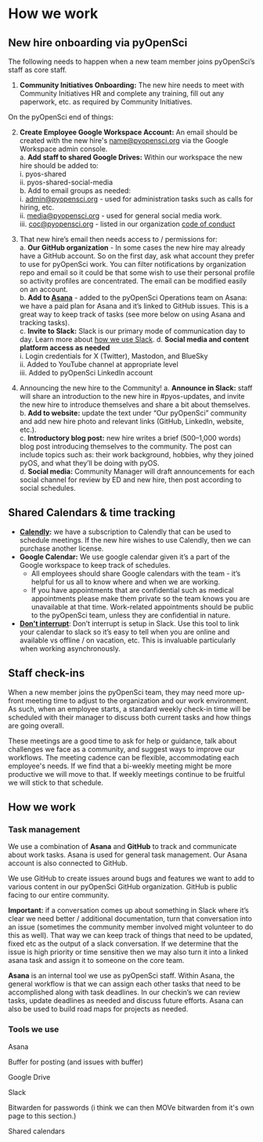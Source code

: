 # How we work

## New hire onboarding via pyOpenSci

The following needs to happen when a new team member joins pyOpenSci’s staff as core staff. 

1. **Community Initiatives Onboarding:** The new hire needs to meet with Community Initiatives HR and complete any training, fill out any paperwork, etc. as required by Community Initiatives.  

On the pyOpenSci end of things:  

2. **Create Employee Google Workspace Account:** An email should be created with the new hire's name@pyopensci.org via the Google Workspace admin console.   
    a. **Add staff to shared Google Drives:** Within our workspace the new hire should be added to:  
        i. pyos-shared  
        ii. pyos-shared-social-media  
    b. Add to email groups as needed:   
        i. [admin@pyopensci.org](mailto:admin@pyopensci.org) - used for administration tasks such as calls for hiring, etc.   
        ii. [media@pyopensci.org](mailto:media@pyopensci.org) - used for general social media work.   
        iii. [coc@pyopensci.org](mailto:coc@pyopensci.org) - listed in our organization [code of conduct](https://www.pyopensci.org/handbook/CODE_OF_CONDUCT.html)  

3. That new hire’s email then needs access to / permissions for:  
    a. **Our GitHub organization** - In some cases the new hire may already have a GitHub account. So on the first day, ask what account they prefer to use for pyOpenSci work. You can filter notifications by organization repo and email so it could be that some wish to use their personal profile so activity profiles are concentrated. The email can be modified easily on an account.  
    b. **Add to [Asana](https://asana.com/)** - added to the pyOpenSci Operations team on Asana: we have a paid plan for Asana and it’s linked to GitHub issues. This is a great way to keep track of tasks (see more below on using Asana and tracking tasks).  
    c. **Invite to Slack:** Slack is our primary mode of communication day to day. Learn more about [how we use Slack](https://www.pyopensci.org/handbook/community/slack.html).
    d. **Social media and content platform access as needed**  
        i. Login credentials for X (Twitter), Mastodon, and BlueSky  
        ii. Added to YouTube channel at appropriate level  
        iii. Added to pyOpenSci LinkedIn account  
4. Announcing the new hire to the Community!
    a. **Announce in Slack:** staff will share an introduction to the new hire in #pyos-updates, and invite the new hire to introduce themselves and share a bit about themselves.  
    b. **Add to website:** update the text under “Our pyOpenSci” community and add new hire photo and relevant links (GitHub, LinkedIn, website, etc.).  
    c. **Introductory blog post:** new hire writes a brief (500–1,000 words) blog post introducing themselves to the community. The post can include topics such as: their work background, hobbies, why they joined pyOS, and what they’ll be doing with pyOS.  
    d. **Social media:** Community Manager will draft announcements for each social channel for review by ED and new hire, then post according to social schedules.  

## Shared Calendars & time tracking  

* **[Calendly](https://calendly.com/):** we have a subscription to Calendly that can be used to schedule meetings. If the new hire wishes to use Calendly, then we can purchase another license. 
* **Google Calendar:** We use google calendar given it’s a part of the Google workspace to keep track of schedules.  
    * All employees should share Google calendars with the team - it’s helpful for us all to know where and when we are working.  
    * If you have appointments that are confidential such as medical appointments please make them private so the team knows you are unavailable at that time. Work-related appointments should be public to the pyOpenSci team, unless they are confidential in nature.  
* **[Don't interrupt](https://dontinterrupt.app/)**: Don’t interrupt is setup in Slack. Use this tool to link your calendar to slack so it’s easy to tell when you are online and available vs offline / on vacation, etc. This is invaluable particularly when working asynchronously.  

## Staff check-ins  

When a new member joins the pyOpenSci team, they may need more up-front meeting time to adjust to the organization and our work environment. As such, when an employee starts, a standard weekly check-in time will be scheduled with their manager to discuss both current tasks and how things are going overall.  

These meetings are a good time to ask for help or guidance, talk about challenges we face as a community, and suggest ways to improve our workflows. The meeting cadence can be flexible, accommodating each employee's needs. If we find that a bi-weekly meeting might be more productive we will move to that. If weekly meetings continue to be fruitful we will stick to that schedule.  

## How we work  

### Task management   

We use a combination of **Asana** and **GitHub** to track and communicate about work tasks. Asana is used for general task management. Our Asana account is also connected to GitHub. 

We use GitHub to create issues around bugs and features we want to add to various content in our pyOpenSci GitHub organization. GitHub is public facing to our entire community.  

**Important:** if a conversation comes up about something in Slack where it’s clear we need better / additional documentation, turn that conversation into an issue (sometimes the community member involved might volunteer to do this as well). That way we can keep track of things that need to be updated, fixed etc as the output of a slack conversation. If we determine that the issue is high priority or time sensitive then we may also turn it into a linked asana task and assign it to someone on the core team.

**Asana** is an internal tool we use as pyOpenSci staff. Within Asana, the general workflow is that we can assign each other tasks that need to be accomplished along with task deadlines. In our checkin’s we can review tasks, update deadlines as needed and discuss future efforts. Asana can also be used to build road maps for projects as needed. 

### Tools we use 

Asana  


Buffer for posting (and issues with buffer) 


Google Drive  


Slack   


Bitwarden for passwords (i think we can then MOVe bitwarden from it's own page to this section.)  


Shared calendars  